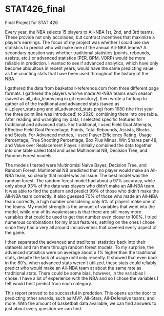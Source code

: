 # STAT426_final
Final Project for STAT 426

Every year, the NBA selects 15 players to All-NBA 1st, 2nd, and 3rd teams. These provide not only accolades, but contract incentives that maximize a player's earnings. The focus of my project was whether I could use raw statistics to predict who will make one of the annual All-NBA teams? A secondary question was whether traditional statistics (points, rebounds, assists, etc.) or advanced statistics (PER, BPM, VORP) would be more reliable in prediction. I wanted to see if advanced analytics, which have only become ubiquitous in recent years, would have the same predicting value as the counting stats that have been used throughout the history of the NBA.

I gathered the data from basketball-reference.com from three different page formats. I gathered the players who've made All-NBA teams each season (saved as all_nba_teams.png in git repository), then wrote a for loop to gather all of the traditional and advanced stats (saved as all_player_stats.png and all_advanced_stats.png) from 1980 (the first year the three point line was introduced) to 2020, combining them into one table. After reading and wrangling my data, I selected specific features for traditional and advanced stats. For traditional, I used Field Goal Attempts, Effective Field Goal Percentage, Points, Total Rebounds, Assists, Blocks, and Steals. For Advanced metrics, I used Player Efficiency Rating, Usage Percentage, True Shooting Percentage, Box Plus Minus, Win Shares per 48, and Value over Replacement Player. I initially combined the data together into one table called total and used Multinomial NB, Decision Tree, and Random Forest models. 

The models I tested were Multinomial Naive Bayes, Decision Tree, and Random Forest. Multinomial NB predicted that no player would make an All-NBA team, so clearly that model was an issue. The best model was the random forest. The random forest model had about a 97% accuracy, while only about 93% of the data was players who didn't make an All-NBA team. It was able to find the pattern and predict 99% of those who didn't make the All-NBA team correctly. It also guessed 70% of those who made an All-NBA team correctly, a high number considering only 6% of players make one of the teams. My model strength is the amount of variables that went into the model, while one of its weaknesses is that there are still many more variables that could be used to get that number even closer to 100%. I tried numerous combinations for my input features, settling on the ones I chose since they had a very all around inclusiveness that covered every aspect of the game. 

I then separated the advanced and tradiitonal statistics back into their datasets and ran them through random forest models. To my surprise, the advanced statisitics were on average about a 1% higher than the traditional stats, despite the lack of usage until only recently. It showed that even back in the 80's, when advanced stats weren't utilized, these stats could reliably predict who would make an All-NBA team at about the same rate as traditional stats. There could be some bias, however, in the variables I chose. I have a lot of experience with the NBA and so I chose the variables I felt would best predict from each category. 

This report proved to be successful in predction. This opens up the door to predicting other awards, such as MVP, All-Stars, All-Defensive teams, and more. With the amount of basketball data available, we can find answers to just about every question we can find.
